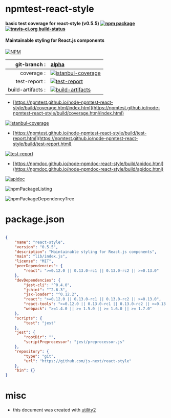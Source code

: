# npmtest-react-style

#### basic test coverage for  react-style (v0.5.5)  [![npm package](https://img.shields.io/npm/v/npmtest-react-style.svg?style=flat-square)](https://www.npmjs.org/package/npmtest-react-style) [![travis-ci.org build-status](https://api.travis-ci.org/npmtest/node-npmtest-react-style.svg)](https://travis-ci.org/npmtest/node-npmtest-react-style)

#### Maintainable styling for React.js components

[![NPM](https://nodei.co/npm/react-style.png?downloads=true&downloadRank=true&stars=true)](https://www.npmjs.com/package/react-style)

| git-branch : | [alpha](https://github.com/npmtest/node-npmtest-react-style/tree/alpha)|
|--:|:--|
| coverage : | [![istanbul-coverage](https://npmtest.github.io/node-npmtest-react-style/build/coverage.badge.svg)](https://npmtest.github.io/node-npmtest-react-style/build/coverage.html/index.html)|
| test-report : | [![test-report](https://npmtest.github.io/node-npmtest-react-style/build/test-report.badge.svg)](https://npmtest.github.io/node-npmtest-react-style/build/test-report.html)|
| build-artifacts : | [![build-artifacts](https://npmtest.github.io/node-npmtest-react-style/glyphicons_144_folder_open.png)](https://github.com/npmtest/node-npmtest-react-style/tree/gh-pages/build)|

- [https://npmtest.github.io/node-npmtest-react-style/build/coverage.html/index.html](https://npmtest.github.io/node-npmtest-react-style/build/coverage.html/index.html)

[![istanbul-coverage](https://npmtest.github.io/node-npmtest-react-style/build/screenCapture.buildCi.browser.%252Ftmp%252Fbuild%252Fcoverage.lib.html.png)](https://npmtest.github.io/node-npmtest-react-style/build/coverage.html/index.html)

- [https://npmtest.github.io/node-npmtest-react-style/build/test-report.html](https://npmtest.github.io/node-npmtest-react-style/build/test-report.html)

[![test-report](https://npmtest.github.io/node-npmtest-react-style/build/screenCapture.buildCi.browser.%252Ftmp%252Fbuild%252Ftest-report.html.png)](https://npmtest.github.io/node-npmtest-react-style/build/test-report.html)

- [https://npmdoc.github.io/node-npmdoc-react-style/build/apidoc.html](https://npmdoc.github.io/node-npmdoc-react-style/build/apidoc.html)

[![apidoc](https://npmdoc.github.io/node-npmdoc-react-style/build/screenCapture.buildCi.browser.%252Ftmp%252Fbuild%252Fapidoc.html.png)](https://npmdoc.github.io/node-npmdoc-react-style/build/apidoc.html)

![npmPackageListing](https://npmtest.github.io/node-npmtest-react-style/build/screenCapture.npmPackageListing.svg)

![npmPackageDependencyTree](https://npmtest.github.io/node-npmtest-react-style/build/screenCapture.npmPackageDependencyTree.svg)



# package.json

```json

{
    "name": "react-style",
    "version": "0.5.5",
    "description": "Maintainable styling for React.js components",
    "main": "lib/index.js",
    "license": "MIT",
    "peerDependencies": {
        "react": ">=0.12.0 || 0.13.0-rc1 || 0.13.0-rc2 || >=0.13.0"
    },
    "devDependencies": {
        "jest-cli": "^0.4.0",
        "jshint": "^2.6.3",
        "jsx-loader": "^0.12.2",
        "react": ">=0.12.0 || 0.13.0-rc1 || 0.13.0-rc2 || >=0.13.0",
        "react-tools": ">=0.12.0 || 0.13.0-rc1 || 0.13.0-rc2 || >=0.13.0",
        "webpack": ">=1.4.0 || >= 1.5.0 || >= 1.6.0 || >= 1.7.0"
    },
    "scripts": {
        "test": "jest"
    },
    "jest": {
        "rootDir": "",
        "scriptPreprocessor": "jest/preprocessor.js"
    },
    "repository": {
        "type": "git",
        "url": "https://github.com/js-next/react-style"
    },
    "bin": {}
}
```



# misc
- this document was created with [utility2](https://github.com/kaizhu256/node-utility2)
